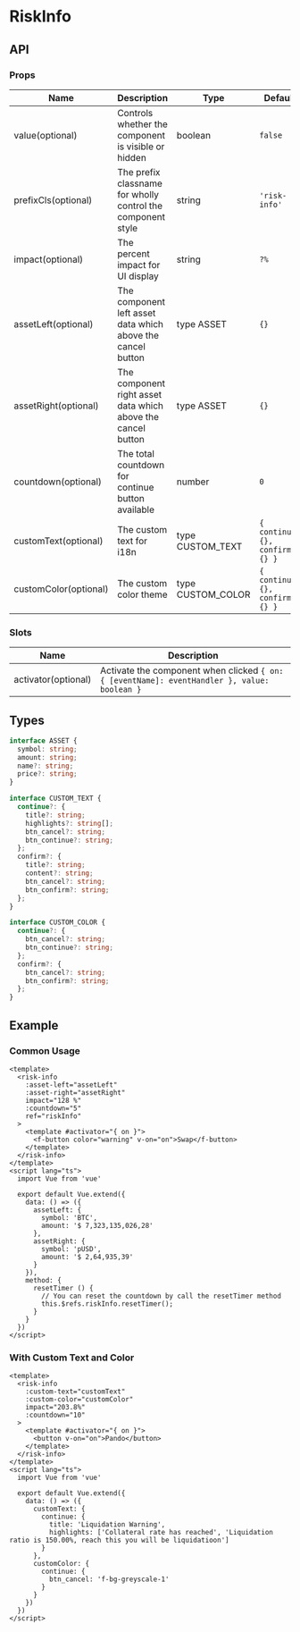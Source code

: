 # RiskInfo

## API

### Props
| Name | Description | Type | Default |
| --- | --- | --- | --- |
| value(optional) | Controls whether the component is visible or hidden | boolean | `false` |
| prefixCls(optional) | The prefix classname for wholly control the component style | string | `'risk-info'` |
| impact(optional) | The percent impact for UI display | string | `?%` |
| assetLeft(optional) | The component left asset data which above the cancel button | type ASSET | `{}` |
| assetRight(optional) | The component right asset data which above the cancel button | type ASSET | `{}` |
| countdown(optional) | The total countdown for continue button available | number | `0` |
| customText(optional) | The custom text for i18n | type CUSTOM_TEXT | `{ continue: {}, confirm: {} }` |
| customColor(optional) | The custom color theme | type CUSTOM_COLOR | `{ continue: {}, confirm: {} }` |

### Slots
| Name | Description |
| --- | --- |
| activator(optional) | Activate the component when clicked  `{ on: { [eventName]: eventHandler }, value: boolean }` |


## Types

```typescript
interface ASSET {
  symbol: string;
  amount: string;
  name?: string;
  price?: string;
}

interface CUSTOM_TEXT {
  continue?: {
    title?: string;
    highlights?: string[];
    btn_cancel?: string;
    btn_continue?: string;
  };
  confirm?: {
    title?: string;
    content?: string;
    btn_cancel?: string;
    btn_confirm?: string;
  };
}

interface CUSTOM_COLOR {
  continue?: {
    btn_cancel?: string;
    btn_continue?: string;
  };
  confirm?: {
    btn_cancel?: string;
    btn_confirm?: string;
  };
}
```

## Example

### Common Usage
```vue
<template>
  <risk-info
    :asset-left="assetLeft"
    :asset-right="assetRight"
    impact="128 %"
    :countdown="5"
    ref="riskInfo"
  >
    <template #activator="{ on }">
      <f-button color="warning" v-on="on">Swap</f-button>
    </template>
  </risk-info>
</template>
<script lang="ts">
  import Vue from 'vue'

  export default Vue.extend({
    data: () => ({
      assetLeft: {
        symbol: 'BTC',
        amount: '$ 7,323,135,026,28'
      },
      assetRight: {
        symbol: 'pUSD',
        amount: '$ 2,64,935,39'
      }
    }),
    method: {
      resetTimer () {
        // You can reset the countdown by call the resetTimer method
        this.$refs.riskInfo.resetTimer();
      }
    }
  })
</script>
```

### With Custom Text and Color
```vue
<template>
  <risk-info
    :custom-text="customText"
    :custom-color="customColor"
    impact="203.8%"
    :countdown="10"
  >
    <template #activator="{ on }">
      <button v-on="on">Pando</button>
    </template>
  </risk-info>
</template>
<script lang="ts">
  import Vue from 'vue'

  export default Vue.extend({
    data: () => ({
      customText: {
        continue: {
          title: 'Liquidation Warning',
          highlights: ['Collateral rate has reached', 'Liquidation ratio is 150.00%, reach this you will be liquidatioon']
        }
      },
      customColor: {
        continue: {
          btn_cancel: 'f-bg-greyscale-1'
        }
      }
    })
  })
</script>
```